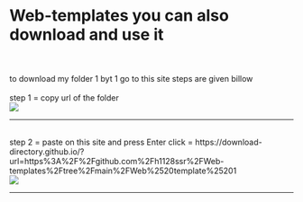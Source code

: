 # Web-templates you can also download and use it
<br>
<br>
to download my folder 1 byt 1 go to this site steps are given billow
<br>
<br>
step 1 = copy url of the folder
<br>
<img src="https://github.com/h1128ssr/Web-templates/assets/171378648/8ac712bf-73ac-4894-85a3-b3cedee5ef60">
<br>
<hr>
<br>
step 2 = paste on this site and press Enter click = 
https://download-directory.github.io/?url=https%3A%2F%2Fgithub.com%2Fh1128ssr%2FWeb-templates%2Ftree%2Fmain%2FWeb%2520template%25201
<br>
<img src="![Screenshot (4)](https://github.com/h1128ssr/Web-templates/assets/171378648/e09613c2-6b3d-436e-bbe0-a402ac2466c9)">
<br>
<hr>
<br>
